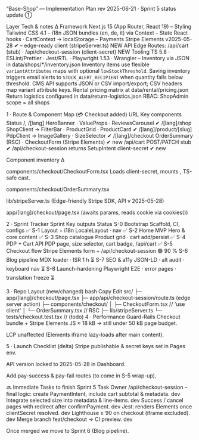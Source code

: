 “Base-Shop” — Implementation Plan
rev 2025-06-21 · Sprint 5 status update ①

Layer Tech & notes Δ
Framework Next.js 15 (App Router, React 19) –
Styling Tailwind CSS 4.1 –
i18n JSON bundles (en, de, it) via Context –
State React hooks · CartContext → localStorage –
Payments Stripe Elements v2025-05-28 ✔ – edge-ready client (stripeServer.ts) NEW
API Edge Routes: /api/cart (stub) · /api/checkout-session (client-secret) NEW
Tooling TS 5.8 · ESLint/Prettier · Jest/RTL · Playwright 1.53 · Wrangler –
Inventory via JSON in data/shops/\*/inventory.json
Inventory items use flexible `variantAttributes` maps with optional `lowStockThreshold`.
Saving inventory triggers email alerts to `STOCK_ALERT_RECIPIENT` when quantity falls below threshold.
CMS API supports JSON or CSV import/export; CSV headers map variant attribute keys.
Rental pricing matrix at data/rental/pricing.json
Return logistics configured in data/return-logistics.json
RBAC: ShopAdmin scope = all shops

1 · Route & Component Map (💳 Checkout added)
URL Key components Status
/, /[lang] HeroBanner · ValueProps · ReviewsCarousel ✔
/[lang]/shop ShopClient → FilterBar · ProductGrid · ProductCard ✔
/[lang]/product/[slug] PdpClient → ImageGallery · SizeSelector ✔
/[lang]/checkout OrderSummary (RSC) · CheckoutForm (Stripe Elements) ✔ new
/api/cart POST/PATCH stub ✔
/api/checkout-session returns SetupIntent client-secret ✔ new

Component inventory Δ

components/checkout/CheckoutForm.tsx
Loads client-secret, mounts <Elements locale={…}>, TS-safe cast.

components/checkout/OrderSummary.tsx

lib/stripeServer.ts (Edge-friendly Stripe SDK, API v 2025-05-28)

app/[lang]/checkout/page.tsx (awaits params, reads cookie via cookies())

2 · Sprint Tracker
Sprint Key outputs Status
S-0 Bootstrap Scaffold, CI, configs ✅
S-1 Layout + i18n LocaleLayout · nav ✅
S-2 Home MVP Hero & core content ✅
S-3 Shop catalogue Product grid · cart add/persist ✅
S-4 PDP + Cart API PDP page, size selector, cart badge, /api/cart ✅
S-5 Checkout flow Stripe Elements form + /api/checkout-session 🟢 90 %
S-6 Blog pipeline MDX loader · ISR 1 h ⏳
S-7 SEO & a11y JSON-LD · alt audit · keyboard nav ⏳
S-8 Launch-hardening Playwright E2E · error pages · translation freeze ⏳

3 · Repo Layout (new/changed)
bash
Copy
Edit
src/
├─ app/[lang]/checkout/page.tsx
├─ app/api/checkout-session/route.ts (edge server action)
├─ components/checkout/
│ ├─ CheckoutForm.tsx // 'use client'
│ └─ OrderSummary.tsx // RSC
├─ lib/stripeServer.ts
└─ tests/checkout.test.tsx // (todo)
4 · Performance Guard-Rails
Checkout bundle + Stripe Elements JS ≈ 18 kB → still under 50 kB page budget.

LCP unaffected (Elements iframe lazy-loads after main content).

5 · Launch Checklist (delta)
Stripe publishable & secret keys set in Pages env.

API version locked to 2025-05-28 in Dashboard.

Add pay-success & pay-fail routes (to come in S-5 wrap-up).

🔜 Immediate Tasks to finish Sprint 5
Task Owner
/api/checkout-session – final logic: create PaymentIntent, include cart subtotal & metadata. dev
Integrate selected size into metadata & line-items. dev
Success / cancel pages with redirect after confirmPayment. dev
Jest: renders Elements once clientSecret resolved. dev
Lighthouse ≥ 90 on checkout (iframe excluded). dev
Merge branch feat/checkout → CI preview. dev

Once merged we move to Sprint 6 (Blog pipeline).
